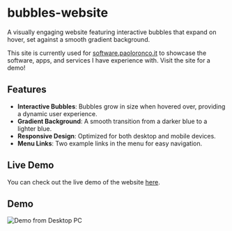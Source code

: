 # bubbles-website
A visually engaging website featuring interactive bubbles that expand on hover, set against a smooth gradient background. 

This site is currently used for [software.paoloronco.it](https://software.paoloronco.it) to showcase the software, apps, and services I have experience with. Visit the site for a demo!

## Features

- **Interactive Bubbles**: Bubbles grow in size when hovered over, providing a dynamic user experience.
- **Gradient Background**: A smooth transition from a darker blue to a lighter blue.
- **Responsive Design**: Optimized for both desktop and mobile devices.
- **Menu Links**: Two example links in the menu for easy navigation.

## Live Demo

You can check out the live demo of the website [here](https://software.paoloronco.it).

## Demo
![Demo from Desktop PC](Demo/Demo1.gif)
